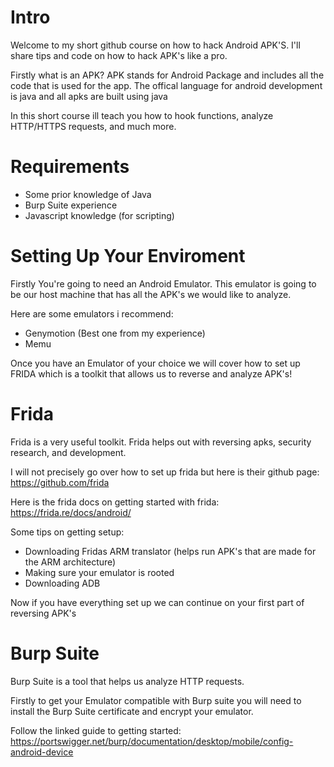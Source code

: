 # Intro

Welcome to my short github course on how to hack Android APK'S. I'll share tips and code on how to hack APK's like a pro.

Firstly what is an APK? APK stands for Android Package and includes all the code that is used for the app. The offical language for android development is java and all apks are built using java

In this short course ill teach you how to hook functions, analyze HTTP/HTTPS requests, and much more.

# Requirements

- Some prior knowledge of Java
- Burp Suite experience
- Javascript knowledge (for scripting)

# Setting Up Your Enviroment

Firstly You're going to need an Android Emulator. This emulator is going to be our host machine that has all the APK's we would like to analyze.

Here are some emulators i recommend:

- Genymotion (Best one from my experience)
- Memu

Once you have an Emulator of your choice we will cover how to set up FRIDA which is a toolkit that allows us to reverse and analyze APK's!

# Frida

Frida is a very useful toolkit. Frida helps out with reversing apks, security research, and development.

I will not precisely go over how to set up frida but here is their github page: https://github.com/frida

Here is the frida docs on getting started with frida: https://frida.re/docs/android/

Some tips on getting setup:

- Downloading Fridas ARM translator (helps run APK's that are made for the ARM architecture)
- Making sure your emulator is rooted
- Downloading ADB

Now if you have everything set up we can continue on your first part of reversing APK's

# Burp Suite

Burp Suite is a tool that helps us analyze HTTP requests.

Firstly to get your Emulator compatible with Burp suite you will need to install the Burp Suite certificate and encrypt your emulator.

Follow the linked guide to getting started: https://portswigger.net/burp/documentation/desktop/mobile/config-android-device

